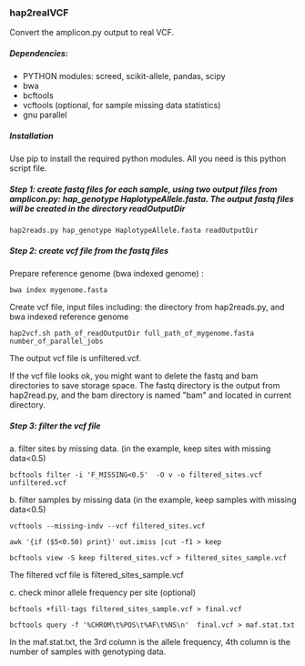 ### hap2realVCF

Convert the amplicon.py output to real VCF. 

##### Dependencies:

- PYTHON modules: screed, scikit-allele, pandas, scipy
- bwa
- bcftools
- vcftools (optional, for sample missing data statistics)
- gnu parallel

##### Installation
Use pip to install the required python modules. All you need is this python script file.

##### Step 1: create fastq files for each sample, using two output files from amplicon.py: hap_genotype HaplotypeAllele.fasta. The output fastq files will be created in the directory readOutputDir

```
hap2reads.py hap_genotype HaplotypeAllele.fasta readOutputDir
```

##### Step 2: create vcf file from the fastq files

Prepare reference genome (bwa indexed genome) :

```
bwa index mygenome.fasta
```

Create vcf file, input files including: the directory from hap2reads.py, and bwa indexed reference genome

```
hap2vcf.sh path_of_readOutputDir full_path_of_mygenome.fasta number_of_parallel_jobs
```

The output vcf file is unfiltered.vcf. 

If the vcf file looks ok, you might want to delete the fastq and bam directories to save storage space. The fastq directory is the output from hap2read.py, and the bam directory is named "bam" and located in current directory.

##### Step 3: filter the vcf file

a. filter sites by missing data. (in the example, keep sites with missing data<0.5)

```
bcftools filter -i 'F_MISSING<0.5'  -O v -o filtered_sites.vcf unfiltered.vcf
```

b. filter samples by missing data (in the example, keep samples with missing data<0.5)

```
vcftools --missing-indv --vcf filtered_sites.vcf

awk '{if ($5<0.50) print}' out.imiss |cut -f1 > keep

bcftools view -S keep filtered_sites.vcf > filtered_sites_sample.vcf
```

The filtered vcf file is filtered_sites_sample.vcf 

c. check minor allele frequency per site (optional)

```
bcftools +fill-tags filtered_sites_sample.vcf > final.vcf

bcftools query -f '%CHROM\t%POS\t%AF\t%NS\n'  final.vcf > maf.stat.txt
```

In the maf.stat.txt, the 3rd column is the allele frequency, 4th column is the number of samples with genotyping data.

